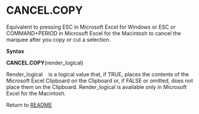 # CANCEL.COPY

Equivalent to pressing ESC in Microsoft Excel for Windows or ESC or
COMMAND+PERIOD in Microsoft Excel for the Macintosh to cancel the
marquee after you copy or cut a selection.

**Syntax**

**CANCEL.COPY**(render\_logical)

Render\_logical&nbsp;&nbsp;&nbsp;&nbsp;is a logical value that, if TRUE,
places the contents of the Microsoft Excel Clipboard on the Clipboard
or, if FALSE or omitted, does not place them on the Clipboard.
Render\_logical is available only in Microsoft Excel for the Macintosh.



Return to [README](README.md#C)

